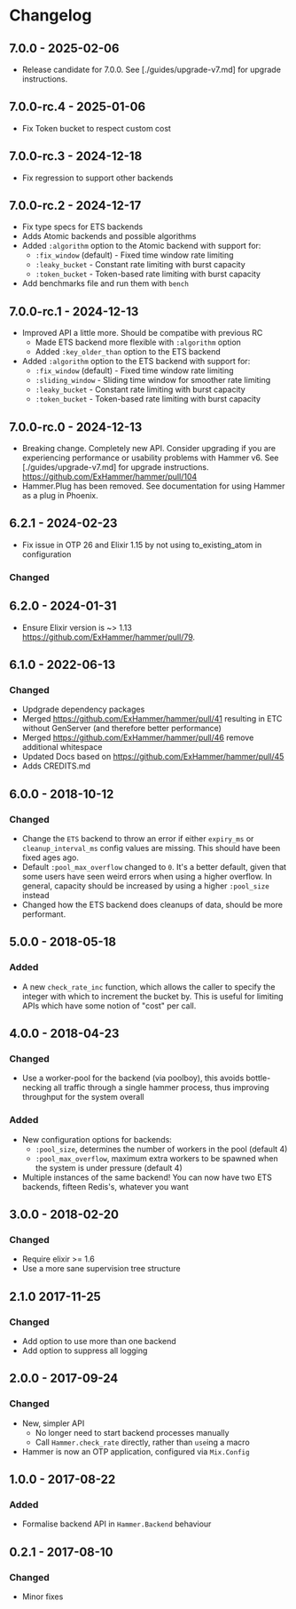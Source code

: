 # Changelog

## 7.0.0 - 2025-02-06

- Release candidate for 7.0.0. See [./guides/upgrade-v7.md] for upgrade instructions.

## 7.0.0-rc.4 - 2025-01-06

- Fix Token bucket to respect custom cost

## 7.0.0-rc.3 - 2024-12-18

- Fix regression to support other backends

## 7.0.0-rc.2 - 2024-12-17

- Fix type specs for ETS backends
- Adds Atomic backends and possible algorithms
- Added `:algorithm` option to the Atomic backend with support for:
  - `:fix_window` (default) - Fixed time window rate limiting
  - `:leaky_bucket` - Constant rate limiting with burst capacity
  - `:token_bucket` - Token-based rate limiting with burst capacity
- Add benchmarks file and run them with `bench`

## 7.0.0-rc.1 - 2024-12-13

- Improved API a little more. Should be compatibe with previous RC
  - Made ETS backend more flexible with `:algorithm` option
  - Added `:key_older_than` option to the ETS backend
- Added `:algorithm` option to the ETS backend with support for:
  - `:fix_window` (default) - Fixed time window rate limiting
  - `:sliding_window` - Sliding time window for smoother rate limiting
  - `:leaky_bucket` - Constant rate limiting with burst capacity
  - `:token_bucket` - Token-based rate limiting with burst capacity

## 7.0.0-rc.0 - 2024-12-13

- Breaking change. Completely new API. Consider upgrading if you are experiencing performance or usability problems with Hammer v6. See [./guides/upgrade-v7.md] for upgrade instructions. https://github.com/ExHammer/hammer/pull/104
- Hammer.Plug has been removed. See documentation for using Hammer as a plug in Phoenix.

## 6.2.1 - 2024-02-23

- Fix issue in OTP 26 and Elixir 1.15 by not using to_existing_atom in configuration

### Changed

## 6.2.0 - 2024-01-31

- Ensure Elixir version is ~> 1.13 https://github.com/ExHammer/hammer/pull/79.

## 6.1.0 - 2022-06-13

### Changed

- Updgrade dependency packages
- Merged https://github.com/ExHammer/hammer/pull/41 resulting in ETC without GenServer (and therefore better performance)
- Merged https://github.com/ExHammer/hammer/pull/46 remove additional whitespace
- Updated Docs based on https://github.com/ExHammer/hammer/pull/45
- Adds CREDITS.md

## 6.0.0 - 2018-10-12

### Changed

- Change the `ETS` backend to throw an error if either `expiry_ms` or
  `cleanup_interval_ms` config values are missing. This should have been fixed
  ages ago.
- Default `:pool_max_overflow` changed to `0`. It's a better default, given
  that some users have seen weird errors when using a higher overflow.
  In general, capacity should be increased by using a higher `:pool_size` instead
- Changed how the ETS backend does cleanups of data, should be more performant.


## 5.0.0 - 2018-05-18

### Added

- A new `check_rate_inc` function, which allows the caller to specify the
  integer with which to increment the bucket by. This is useful for limiting
  APIs which have some notion of "cost" per call.


## 4.0.0 - 2018-04-23

### Changed

- Use a worker-pool for the backend (via poolboy),
  this avoids bottle-necking all traffic through a single hammer
  process, thus improving throughput for the system overall

### Added

- New configuration options for backends:
  - `:pool_size`, determines the number of workers in the pool (default 4)
  - `:pool_max_overflow`, maximum extra workers to be spawned when the
    system is under pressure (default 4)
- Multiple instances of the same backend! You can now have two ETS backends,
  fifteen Redis's, whatever you want


## 3.0.0 - 2018-02-20

### Changed

- Require elixir >= 1.6
- Use a more sane supervision tree structure


## 2.1.0 2017-11-25

### Changed

- Add option to use more than one backend
- Add option to suppress all logging


## 2.0.0 - 2017-09-24

### Changed

- New, simpler API
  - No longer need to start backend processes manually
  - Call `Hammer.check_rate` directly, rather than `use`ing a macro
- Hammer is now an OTP application, configured via `Mix.Config`


## 1.0.0 - 2017-08-22

### Added
- Formalise backend API in `Hammer.Backend` behaviour


## 0.2.1 - 2017-08-10

### Changed

- Minor fixes
